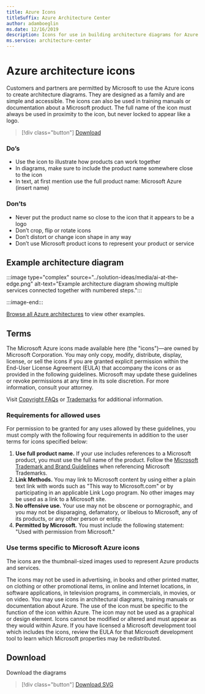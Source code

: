 ```yaml
---
title: Azure Icons
titleSuffix: Azure Architecture Center
author: adamboeglin
ms.date: 12/16/2019
description: Icons for use in building architecture diagrams for Azure
ms.service: architecture-center
---
```

# Azure architecture icons

Customers and partners are permitted by Microsoft to use the Azure icons to create architecture diagrams. They are designed as a family and are simple and accessible. The icons can also be used in training manuals or documentation about a Microsoft product. The full name of the icon must always be used in proximity to the icon, but never locked to appear like a logo.

 > [!div class="button"]
 > [Download](#download)

### Do’s 

 * Use the icon to illustrate how products can work together 
 * In diagrams, make sure to include the product name somewhere close to the icon 
 * In text, at first mention use the full product name:  Microsoft Azure (insert name) 

### Don’ts 

 * Never put the product name so close to the icon that it appears to be a logo 
 * Don’t crop, flip or rotate icons 
 * Don’t distort or change icon shape in any way 
 * Don’t use Microsoft product icons to represent your product or service 

## Example architecture diagram

:::image type="complex" source="../solution-ideas/media/ai-at-the-edge.png" alt-text="Example architecture diagram showing multiple services connected together with numbered steps.":::

:::image-end:::

[Browse all Azure architectures](/azure/architecture/browse) to view other examples.

## Terms

The Microsoft Azure icons made available here (the "icons")—are owned by Microsoft Corporation. You may only copy, modify, distribute, display, license, or sell the icons if you are granted explicit permission within the End-User License Agreement (EULA) that accompany the icons or as provided in the following guidelines. Microsoft may update these guidelines or revoke permissions at any time in its sole discretion. For more information, consult your attorney.

Visit [Copyright FAQs](https://aka.ms/copyright-faqs) or [Trademarks](https://www.microsoft.com/trademarks) for additional information.

### Requirements for allowed uses

For permission to be granted for any uses allowed by these guidelines, you must comply
with the following four requirements in addition to the user terms for icons specified below:

  1. **Use full product name.** If your use includes references to a Microsoft product, you
must use the full name of the product. Follow the [Microsoft Trademark and Brand
Guidelines](https://aka.ms/trademarks-usage) when referencing Microsoft Trademarks.
  2. **Link Methods.** You may link to Microsoft content by using either a plain text link
with words such as "This way to Microsoft.com" or by participating in an applicable
Link Logo program. No other images may be used as a link to a Microsoft site.
  3. **No offensive use.** Your use may not be obscene or pornographic, and you may not
be disparaging, defamatory, or libelous to Microsoft, any of its products, or any other
person or entity.
  4. **Permitted by Microsoft.** You must include the following statement: "Used with
permission from Microsoft."

### Use terms specific to Microsoft Azure icons

The icons are the thumbnail-sized images used to represent Azure products and services.

The icons may not be used in advertising, in books and other printed matter, on clothing or other promotional items, in online and Internet locations, in software applications, in television programs, in commercials, in movies, or on video. You may use icons in architectural diagrams, training manuals or documentation about Azure. The use of the icon must be specific to the function of the icon within Azure. The icon may not be used as a graphical or design element. Icons cannot be modified or altered and must appear as they would within Azure. If you have licensed a Microsoft development tool which includes the icons, review the EULA for that Microsoft development tool to learn which Microsoft properties may be redistributed.

## Download

Download the diagrams

 > [!div class="button"]
 > [Download SVG](https://arch-center.azureedge.net/cdn/icons/Azure_Public_Service_Icons_V1.zip)